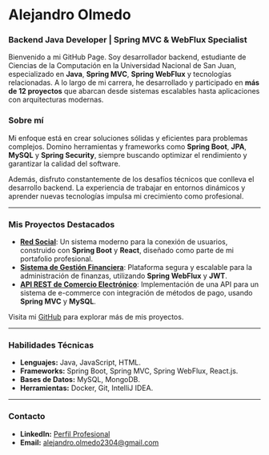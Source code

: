 # Alejandro Olmedo

### Backend Java Developer | Spring MVC & WebFlux Specialist

Bienvenido a mi GitHub Page. Soy desarrollador backend, estudiante de Ciencias de la Computación en la Universidad Nacional de San Juan, especializado en **Java**, **Spring MVC**, **Spring WebFlux** y tecnologías relacionadas. A lo largo de mi carrera, he desarrollado y participado en **más de 12 proyectos** que abarcan desde sistemas escalables hasta aplicaciones con arquitecturas modernas.

### Sobre mí

Mi enfoque está en crear soluciones sólidas y eficientes para problemas complejos. Domino herramientas y frameworks como **Spring Boot**, **JPA**, **MySQL** y **Spring Security**, siempre buscando optimizar el rendimiento y garantizar la calidad del software.

Además, disfruto constantemente de los desafíos técnicos que conlleva el desarrollo backend. La experiencia de trabajar en entornos dinámicos y aprender nuevas tecnologías impulsa mi crecimiento como profesional.

---

### Mis Proyectos Destacados

- **[Red Social](#)**: Un sistema moderno para la conexión de usuarios, construido con **Spring Boot** y **React**, diseñado como parte de mi portafolio profesional.
- **[Sistema de Gestión Financiera](#)**: Plataforma segura y escalable para la administración de finanzas, utilizando **Spring WebFlux** y **JWT**.
- **[API REST de Comercio Electrónico](#)**: Implementación de una API para un sistema de e-commerce con integración de métodos de pago, usando **Spring MVC** y **MySQL**.

Visita mi [GitHub](https://github.com/AleDev23) para explorar más de mis proyectos.

---

### Habilidades Técnicas

- **Lenguajes:** Java, JavaScript, HTML.
- **Frameworks:** Spring Boot, Spring MVC, Spring WebFlux, React.js.
- **Bases de Datos:** MySQL, MongoDB.
- **Herramientas:** Docker, Git, IntelliJ IDEA.

---

### Contacto

- **LinkedIn:** [Perfil Profesional](https://www.linkedin.com/in/alejandro-olmedo-a3b42b337/)
- **Email:** alejandro.olmedo2304@gmail.com
